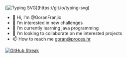 
[![Typing SVG](https://readme-typing-svg.demolab.com?font=Fira+Code&pause=1000&width=435&lines=+Goran+enters+Java+programming+;and+welcomes+you!!!!!!!!)](https://git.io/typing-svg)

- 👋 Hi, I’m @GoranFranjic
- 👀 I’m interested in new  challenges
- 🌱 I’m currently learning java programming
- 💞️ I’m looking to collaborate on  me interested projects
- 📫 How to reach me goran@proces.hr

[![GitHub Streak](https://streak-stats.demolab.com/?user=GoranFranjic&theme=dark)](https://git.io/streak-stats)

<!---
GoranFranjic/GoranFranjic is a ✨ special ✨ repository because its `README.md` (this file) appears on your GitHub profile.
You can click the Preview link to take a look at your changes.
--->
